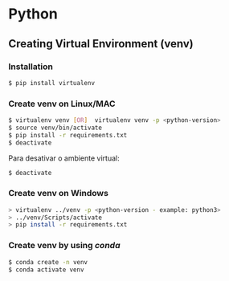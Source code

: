 # Python

## Creating Virtual Environment (venv)

### Installation
```bash  
$ pip install virtualenv
```

### Create venv on Linux/MAC
```bash   
$ virtualenv venv [OR]  virtualenv venv -p <python-version>
$ source venv/bin/activate 
$ pip install -r requirements.txt
$ deactivate
```
Para desativar o ambiente virtual:
```bash   
$ deactivate
```
### Create venv on Windows
```bash
> virtualenv ../venv -p <python-version - example: python3>
> ../venv/Scripts/activate
> pip install -r requirements.txt
```
### Create venv by using *conda*
```bash
$ conda create -n venv          
$ conda activate venv   
```
